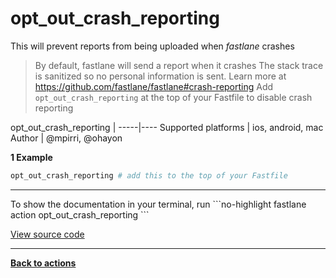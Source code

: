 # opt_out_crash_reporting


This will prevent reports from being uploaded when _fastlane_ crashes




> By default, fastlane will send a report when it crashes The stack trace is sanitized so no personal information is sent. Learn more at https://github.com/fastlane/fastlane#crash-reporting Add `opt_out_crash_reporting` at the top of your Fastfile to disable crash reporting


opt_out_crash_reporting |
-----|----
Supported platforms | ios, android, mac
Author | @mpirri, @ohayon



**1 Example**

```ruby
opt_out_crash_reporting # add this to the top of your Fastfile
```





<hr />
To show the documentation in your terminal, run
```no-highlight
fastlane action opt_out_crash_reporting
```

<a href="https://github.com/fastlane/fastlane/blob/master/fastlane/lib/fastlane/actions/opt_out_crash_reporting.rb" target="_blank">View source code</a>

<hr />

<a href="/actions"><b>Back to actions</b></a>
